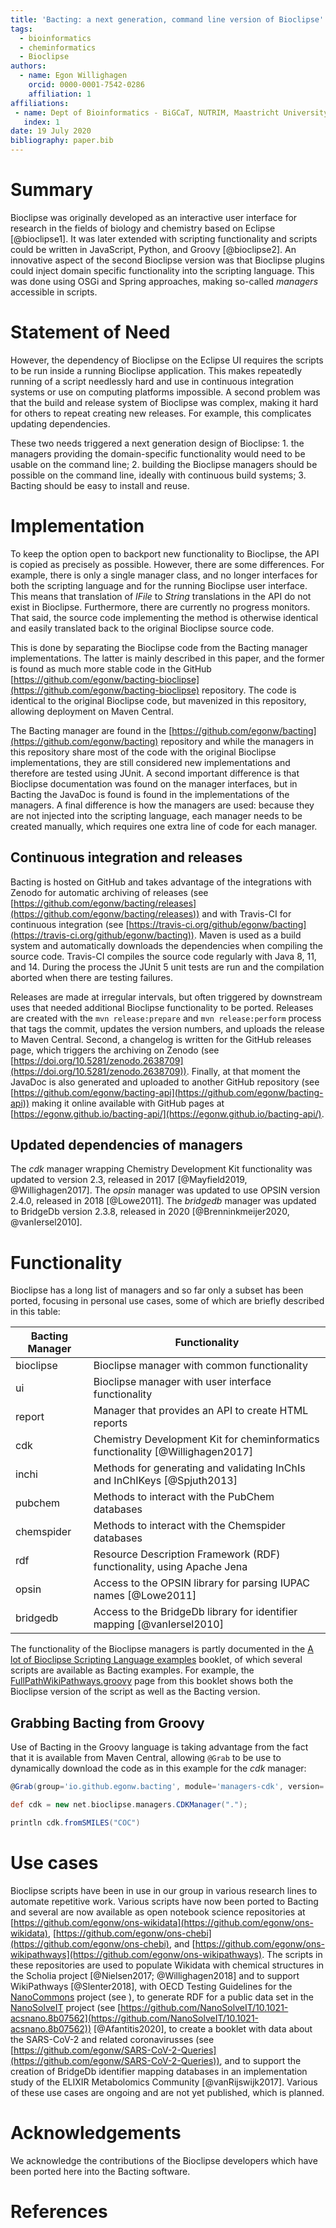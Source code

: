 ```yaml
---
title: 'Bacting: a next generation, command line version of Bioclipse'
tags:
  - bioinformatics
  - cheminformatics
  - Bioclipse
authors:
  - name: Egon Willighagen
    orcid: 0000-0001-7542-0286
    affiliation: 1
affiliations:
 - name: Dept of Bioinformatics - BiGCaT, NUTRIM, Maastricht University
   index: 1
date: 19 July 2020
bibliography: paper.bib
---
```


# Summary

Bioclipse was originally developed as an interactive user interface for research in the fields
of biology and chemistry based on Eclipse [@bioclipse1]. It was later extended with scripting
functionality and scripts could be written in JavaScript, Python, and Groovy [@bioclipse2].
An innovative aspect of the second Bioclipse version was that Bioclipse plugins could inject
domain specific functionality into the scripting language. This was done using OSGi and Spring
approaches, making so-called *managers* accessible in scripts.

# Statement of Need

However, the dependency of Bioclipse on the Eclipse UI requires the scripts to be run inside
a running Bioclipse application. This makes repeatedly running of a script needlessly hard
and use in continuous integration systems or use on computing platforms impossible. A second
problem was that the build and release system of Bioclipse was complex, making it hard for
others to repeat creating new releases. For example, this complicates updating dependencies.

These two needs triggered a next generation design of Bioclipse: 1. the managers providing
the domain-specific functionality would need to be usable on the command line; 2. building
the Bioclipse managers should be possible on the command line, ideally with continuous build
systems; 3. Bacting should be easy to install and reuse.

# Implementation

To keep the option open to backport new functionality to Bioclipse, the API is copied as
precisely as possible. However, there are some differences. For example, there is only
a single manager class, and no longer interfaces for both the scripting language and for
the running Bioclipse user interface. This means that translation of *IFile* to *String*
translations in the API do not exist in Bioclipse. Furthermore, there are currently
no progress monitors. That said, the source code implementing the method is otherwise
identical and easily translated back to the original Bioclipse source code.

This is done by separating the Bioclipse code from the Bacting manager implementations.
The latter is mainly described in this paper, and the former is found as much more
stable code in the GitHub [https://github.com/egonw/bacting-bioclipse](https://github.com/egonw/bacting-bioclipse)
repository. The code is identical to the original Bioclipse code, but mavenized in
this repository, allowing deployment on Maven Central.

The Bacting manager are found in the [https://github.com/egonw/bacting](https://github.com/egonw/bacting)
repository and while the managers in this repository share most of the code with the original
Bioclipse implementations, they are still considered new implementations and therefore
are tested using JUnit. A second important difference is that Bioclipse documentation was
found on the manager interfaces, but in Bacting the JavaDoc is found is found in the
implementations of the managers. A final difference is how the managers are used:
because they are not injected into the scripting language, each manager needs to be
created manually, which requires one extra line of code for each manager.

## Continuous integration and releases

Bacting is hosted on GitHub and takes advantage of the integrations with Zenodo for automatic
archiving of releases (see [https://github.com/egonw/bacting/releases](https://github.com/egonw/bacting/releases))
and with Travis-CI for continuous integration (see [https://travis-ci.org/github/egonw/bacting](https://travis-ci.org/github/egonw/bacting)).
Maven is used as a build system and automatically downloads the dependencies when compiling the source code.
Travis-CI compiles the source code regularly with Java 8, 11, and 14. During the process the JUnit 5 unit
tests are run and the compilation aborted when there are testing failures.

Releases are made at irregular intervals, but often triggered by downstream uses that needed additional
Bioclipse functionality to be ported. Releases are created
with the `mvn release:prepare` and `mvn release:perform` process that tags the commit, updates the
version numbers, and uploads the release to Maven Central. Second, a changelog is written for the
GitHub releases page, which triggers the archiving on Zenodo (see
[https://doi.org/10.5281/zenodo.2638709](https://doi.org/10.5281/zenodo.2638709)). Finally, at that
moment the JavaDoc is also generated and uploaded to another GitHub repository
(see [https://github.com/egonw/bacting-api](https://github.com/egonw/bacting-api))
making it online available with GitHub pages at [https://egonw.github.io/bacting-api/](https://egonw.github.io/bacting-api/).

## Updated dependencies of managers

The *cdk* manager wrapping Chemistry Development Kit functionality was updated to
version 2.3, released in 2017 [@Mayfield2019, @Willighagen2017]. The *opsin* manager was
updated to use OPSIN version 2.4.0, released in 2018 [@Lowe2011]. The *bridgedb*
manager was updated to BridgeDb version 2.3.8, released in 2020 [@Brenninkmeijer2020, @vanIersel2010].

# Functionality

Bioclipse has a long list of managers and so far only a subset has been ported, focusing
in personal use cases, some of which are briefly described in this table:

| Bacting Manager      | Functionality                                                                        |
| -------------------- | ------------------------------------------------------------------------------------ |
| bioclipse            | Bioclipse manager with common functionality                                          |
| ui                   | Bioclipse manager with user interface functionality                                  |
| report               | Manager that provides an API to create HTML reports                                  |
| cdk                  | Chemistry Development Kit for cheminformatics functionality [@Willighagen2017]       |
| inchi                | Methods for generating and validating InChIs and InChIKeys [@Spjuth2013]             |
| pubchem              | Methods to interact with the PubChem databases                                       |
| chemspider           | Methods to interact with the Chemspider databases                                    |
| rdf                  | Resource Description Framework (RDF) functionality, using Apache Jena                |
| opsin                | Access to the OPSIN library for parsing IUPAC names [@Lowe2011]                      |
| bridgedb             | Access to the BridgeDb library for identifier mapping [@vanIersel2010]               |

The functionality of the Bioclipse managers is partly documented in the 
[A lot of Bioclipse Scripting Language examples](https://bioclipse.github.io/bioclipse.scripting/) booklet,
of which several scripts are available as Bacting examples. For example, the
[FullPathWikiPathways.groovy](https://bioclipse.github.io/bioclipse.scripting/code/FullPathWikiPathways.code.html)
page from this booklet shows both the Bioclipse version of the script as well as the Bacting version.

## Grabbing Bacting from Groovy

Use of Bacting in the Groovy language is taking advantage from the fact that it is available from Maven Central,
allowing `@Grab` to be use to dynamically download the code as in this example for the *cdk* manager:

```groovy
@Grab(group='io.github.egonw.bacting', module='managers-cdk', version='0.0.11')

def cdk = new net.bioclipse.managers.CDKManager(".");

println cdk.fromSMILES("COC")
```

# Use cases

Bioclipse scripts have been in use in our group in various research lines to automate repetitive work.
Various scripts have now been ported to Bacting and several are now available as open notebook science
repositories at [https://github.com/egonw/ons-wikidata](https://github.com/egonw/ons-wikidata),
[https://github.com/egonw/ons-chebi](https://github.com/egonw/ons-chebi), and
[https://github.com/egonw/ons-wikipathways](https://github.com/egonw/ons-wikipathways). The scripts in these repositories are
used to populate Wikidata with chemical structures in the Scholia project [@Nielsen2017; @Willighagen2018] and to support WikiPathways [@Slenter2018],
with OECD Testing Guidelines for the [NanoCommons](https://www.nanocommons.eu/) project (see []()), 
to generate RDF for a public data set in the [NanoSolveIT](https://nanosolveit.eu/) project (see [https://github.com/NanoSolveIT/10.1021-acsnano.8b07562](https://github.com/NanoSolveIT/10.1021-acsnano.8b07562)) [@Afantitis2020], to create a booklet with data about the SARS-CoV-2
and related coronavirusses (see [https://github.com/egonw/SARS-CoV-2-Queries](https://github.com/egonw/SARS-CoV-2-Queries)), and to support the
creation of BridgeDb identifier mapping databases in an implementation study of the ELIXIR Metabolomics Community [@vanRijswijk2017].
Various of these use cases are ongoing and are not yet published, which is planned.

# Acknowledgements

We acknowledge the contributions of the Bioclipse developers which have been
ported here into the Bacting software.

# References
